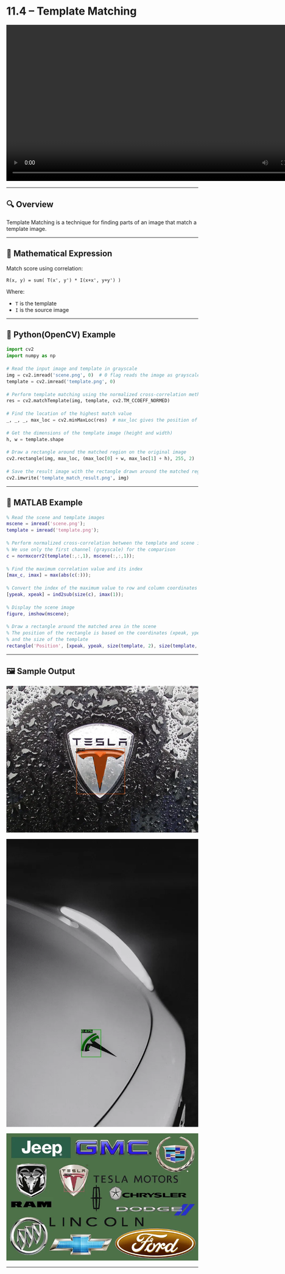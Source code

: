 
# 11.4 – Template Matching


<video src="photo/templatematching.mp4" width="800" height="410" controls>
  </video>

---
## 🔍 Overview

Template Matching is a technique for finding parts of an image that match a template image.

---

## 📐 Mathematical Expression

Match score using correlation:
```
R(x, y) = sum( T(x', y') * I(x+x', y+y') )
```

Where:
- `T` is the template
- `I` is the source image

---

## 🧪 Python(OpenCV) Example

```python
import cv2
import numpy as np

# Read the input image and template in grayscale
img = cv2.imread('scene.png', 0)  # 0 flag reads the image as grayscale
template = cv2.imread('template.png', 0)

# Perform template matching using the normalized cross-correlation method
res = cv2.matchTemplate(img, template, cv2.TM_CCOEFF_NORMED)

# Find the location of the highest match value
_, _, _, max_loc = cv2.minMaxLoc(res)  # max_loc gives the position of the best match

# Get the dimensions of the template image (height and width)
h, w = template.shape

# Draw a rectangle around the matched region on the original image
cv2.rectangle(img, max_loc, (max_loc[0] + w, max_loc[1] + h), 255, 2)  # 255 for white color, 2 for thickness

# Save the result image with the rectangle drawn around the matched region
cv2.imwrite('template_match_result.png', img)

```

---

## 🧪 MATLAB Example

```matlab
% Read the scene and template images
mscene = imread('scene.png');
template = imread('template.png');

% Perform normalized cross-correlation between the template and scene image
% We use only the first channel (grayscale) for the comparison
c = normxcorr2(template(:,:,1), mscene(:,:,1));

% Find the maximum correlation value and its index
[max_c, imax] = max(abs(c(:)));

% Convert the index of the maximum value to row and column coordinates
[ypeak, xpeak] = ind2sub(size(c), imax(1));

% Display the scene image
figure, imshow(mscene);

% Draw a rectangle around the matched area in the scene
% The position of the rectangle is based on the coordinates (xpeak, ypeak) 
% and the size of the template
rectangle('Position', [xpeak, ypeak, size(template, 2), size(template, 1)], 'EdgeColor','r');

```

---

## 🖼️ Sample Output


![Match](photo/Template7Matching.png)

![Match](photo/Template9Matching.png)

![Match](photo/Template4Matching.png)

---
